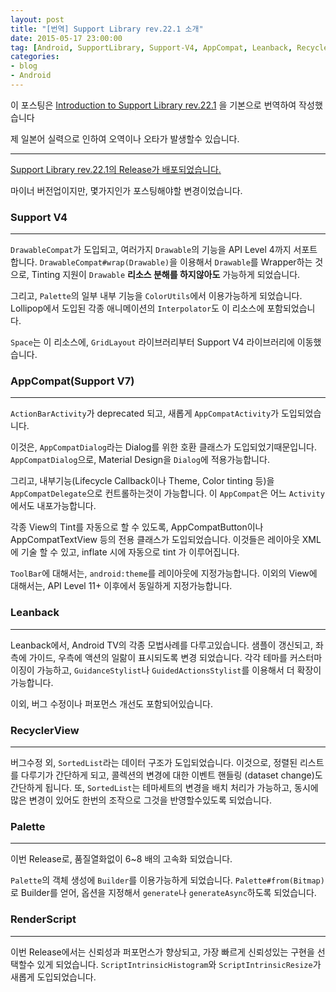 ```yaml
---
layout: post
title: "[번역] Support Library rev.22.1 소개"
date: 2015-05-17 23:00:00
tag: [Android, SupportLibrary, Support-V4, AppCompat, Leanback, RecyclerView, Palette, RenderScript]
categories:
- blog
- Android
---
```


이 포스팅은 [Introduction to Support Library rev.22.1](http://qiita.com/KeithYokoma/items/ed241048be30698ebedb) 을 기본으로 번역하여 작성했습니다

제 일본어 실력으로 인하여 오역이나 오타가 발생할수 있습니다.

<!--more-->

- - -

[Support Library rev.22.1의 Release가 배포되었습니다.](http://android-developers.blogspot.jp/2015/04/android-support-library-221.html)

마이너 버전업이지만, 몇가지인가 포스팅해야할 변경이었습니다.

### Support V4

- - -

`DrawableCompat`가 도입되고, 여러가지 `Drawable`의 기능을 API Level 4까지 서포트합니다. `DrawableCompat#wrap(Drawable)`을 이용해서 `Drawable`를 Wrapper하는 것으로, Tinting 지원이 `Drawable` **리소스 분해를 하지않아도** 가능하게 되었습니다.

그리고, `Palette`의 일부 내부 기능을 `ColorUtils`에서 이용가능하게 되었습니다. Lollipop에서 도입된 각종 애니메이션의 `Interpolator`도 이 리소스에 포함되었습니다.

`Space`는 이 리소스에, `GridLayout` 라이브러리부터 Support V4 라이브러리에 이동했습니다.

### AppCompat(Support V7)

- - -

`ActionBarActivity`가 deprecated 되고, 새롭게 `AppCompatActivity`가 도입되었습니다.

이것은, `AppCompatDialog`라는 Dialog를 위한 호환 클래스가 도입되었기때문입니다. `AppCompatDialog`으로, Material Design을 `Dialog`에 적용가능합니다.

그리고, 내부기능(Lifecycle Callback이나 Theme, Color tinting 등)을 `AppCompatDelegate`으로 컨트롤하는것이 가능합니다. 이 `AppCompat`은 어느 `Activity`에서도 내포가능합니다.

각종 View의 Tint를 자동으로 할 수 있도록, AppCompatButton이나 AppCompatTextView 등의 전용 클래스가 도입되었습니다. 이것들은 레이아웃 XML에 기술 할 수 있고, inflate 시에 자동으로 tint 가 이루어집니다.

`ToolBar`에 대해서는, `android:theme`를 레이아웃에 지정가능합니다. 이외의 View에 대해서는, API Level 11+ 이후에서 동일하게 지정가능합니다.

### Leanback

- - -

Leanback에서, Android TV의 각종 모법사례를 다루고있습니다. 샘플이 갱신되고, 좌측에 가이드, 우측에 액션의 일랆이 표시되도록  변경 되었습니다. 각각 테마를 커스터마이징이 가능하고, `GuidanceStylist`나 `GuidedActionsStylist`를 이용해서 더 확장이 가능합니다.

이외, 버그 수정이나 퍼포먼스 개선도 포함되어있습니다.

### RecyclerView

- - -

버그수정 외, `SortedList`라는 데이터 구조가 도입되었습니다. 이것으로, 정렬된 리스트를 다루기가 간단하게 되고, 콜렉션의 변경에 대한 이벤트 핸들링 (dataset change)도 간단하게 됩니다. 또, `SortedList`는 테마세트의 변경을 배치 처리가 가능하고, 동시에 많은 변경이 있어도 한번의 조작으로 그것을 반영할수있도록 되었습니다.

### Palette

- - -

이번 Release로, 품질열화없이 6~8 배의 고속화 되었습니다.

`Palette`의 객체 생성에 `Builder`를 이용가능하게 되었습니다. `Palette#from(Bitmap)`로 Builder를 얻어, 옵션을 지정해서 `generate`나 `generateAsync`하도록 되었습니다.

### RenderScript

- - -

이번 Release에서는 신뢰성과 퍼포먼스가 향상되고, 가장 빠르게 신뢰성있는 구현을 선택할수 있게 되었습니다. `ScriptIntrinsicHistogram`와 `ScriptIntrinsicResize`가 새롭게 도입되었습니다.
